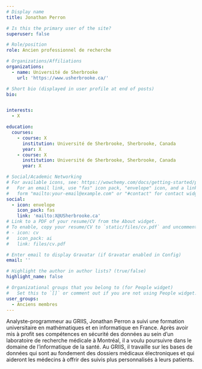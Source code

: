 ```yaml
---
# Display name
title: Jonathan Perron

# Is this the primary user of the site?
superuser: false

# Role/position
role: Ancien professionnel de recherche

# Organizations/Affiliations
organizations:
  - name: Université de Sherbrooke
    url: 'https://www.usherbrooke.ca/'

# Short bio (displayed in user profile at end of posts)
bio: 


interests:
  - X

education:
  courses:
    - course: X
      institution: Université de Sherbrooke, Sherbrooke, Canada
      year: X
    - course: X
      institution: Université de Sherbrooke, Sherbrooke, Canada
      year: X

# Social/Academic Networking
# For available icons, see: https://wowchemy.com/docs/getting-started/page-builder/#icons
#   For an email link, use "fas" icon pack, "envelope" icon, and a link in the
#   form "mailto:your-email@example.com" or "#contact" for contact widget.
social:
  - icon: envelope
    icon_pack: fas
    link: 'mailto:X@USherbrooke.ca'
# Link to a PDF of your resume/CV from the About widget.
# To enable, copy your resume/CV to `static/files/cv.pdf` and uncomment the lines below.
# - icon: cv
#   icon_pack: ai
#   link: files/cv.pdf

# Enter email to display Gravatar (if Gravatar enabled in Config)
email: ''

# Highlight the author in author lists? (true/false)
highlight_name: false

# Organizational groups that you belong to (for People widget)
#   Set this to `[]` or comment out if you are not using People widget.
user_groups:
  - Anciens membres
---
```


Analyste-programmeur au GRIIS, Jonathan Perron a suivi une formation universitaire en mathématiques et en informatique en France. Après avoir mis à profit ses compétences en sécurité des données au sein d’un laboratoire de recherche médicale à Montréal, il a voulu poursuivre dans le domaine de l’informatique de la santé. Au GRIIS, il travaille sur les bases de données qui sont au fondement des dossiers médicaux électroniques et qui aideront les médecins à offrir des suivis plus personnalisés à leurs patients.
